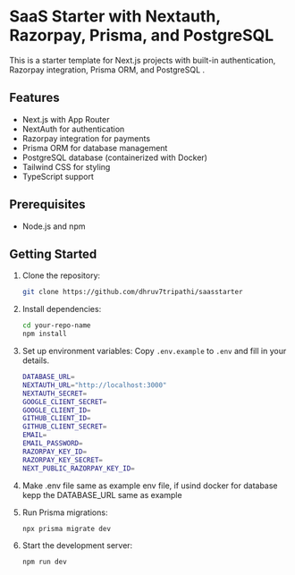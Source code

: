 # SaaS Starter with Nextauth, Razorpay, Prisma, and PostgreSQL

This is a starter template for Next.js projects with built-in authentication, Razorpay integration, Prisma ORM, and PostgreSQL .

## Features

- Next.js with App Router
- NextAuth for authentication
- Razorpay integration for payments
- Prisma ORM for database management
- PostgreSQL database (containerized with Docker)
- Tailwind CSS for styling
- TypeScript support

## Prerequisites

- Node.js and npm

## Getting Started

1. Clone the repository:

   ```bash
   git clone https://github.com/dhruv7tripathi/saasstarter
   ```

2. Install dependencies:

   ```bash
   cd your-repo-name
   npm install
   ```

3. Set up environment variables:
   Copy `.env.example` to `.env` and fill in your details.

   ```bash
   DATABASE_URL=
   NEXTAUTH_URL="http://localhost:3000"
   NEXTAUTH_SECRET=
   GOOGLE_CLIENT_SECRET=
   GOOGLE_CLIENT_ID=
   GITHUB_CLIENT_ID=
   GITHUB_CLIENT_SECRET=
   EMAIL=
   EMAIL_PASSWORD=
   RAZORPAY_KEY_ID=
   RAZORPAY_KEY_SECRET=
   NEXT_PUBLIC_RAZORPAY_KEY_ID=
   ```

4. Make .env file same as example env file, if usind docker for database kepp the DATABASE_URL same as example

5. Run Prisma migrations:

   ```bash
   npx prisma migrate dev
   ```

6. Start the development server:
   ```bash
   npm run dev
   ```
